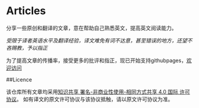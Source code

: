 # Articles
分享一些原创和翻译的文章，意在帮助自己熟悉英文，提高英文阅读能力。

*受限于译者英语水平及翻译经验，译文难免有词不达意，甚至错误的地方，还望不吝赐教，予以指正*

为了提高文章的传播率，接受更多的批评和指正，现已开始支持githubpages，[欢迎访问](https://dracarys.github.io)


##Licence

该仓库所有文章均采用[知识共享 署名-非商业性使用-相同方式共享 4.0 国际 许可协议](https://creativecommons.org/licenses/by-nc-sa/4.0/deed.zh)。
如有译文的原文许可协议与该协议抵触，请以原文许可协议为准。
